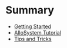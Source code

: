 # Summary

* [Getting Started](getting_started/README.md)
* [AlloSystem Tutorial](writing_applications_using_allosystem/README.md)
* [Tips and Tricks](tips_and_tricks/README.md)

